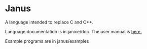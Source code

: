 
# Janus

A language intended to replace C and C++.

Language documentation is in janice/doc.  The user manual is 
[here.](doc/0_contents.md)

Example programs are in janus/examples


